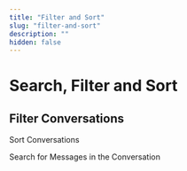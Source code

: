 ```yaml
---
title: "Filter and Sort"
slug: "filter-and-sort"
description: ""
hidden: false
---
```


# Search, Filter and Sort 

## Filter Conversations

Sort Conversations

Search for Messages in the Conversation 


